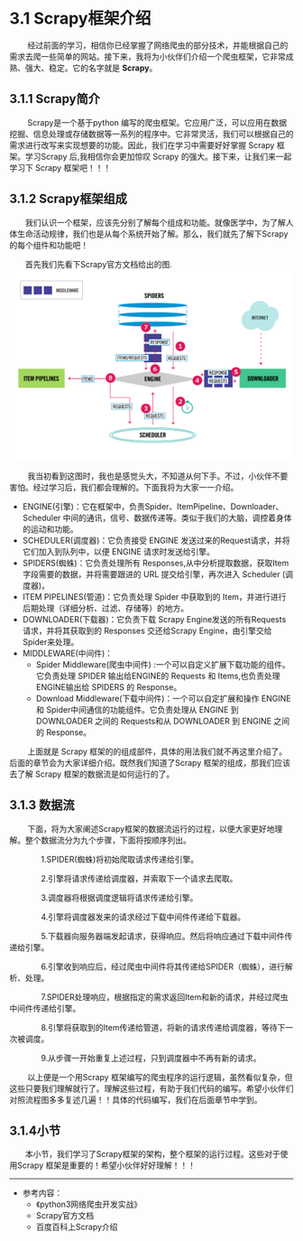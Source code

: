# 3.1 Scrapy框架介绍

&emsp;&emsp;
经过前面的学习，相信你已经掌握了网络爬虫的部分技术，并能根据自己的需求去爬一些简单的网站。接下来，我将为小伙伴们介绍一个爬虫框架，它非常成熟、强大、稳定。它的名字就是 **Scrapy**。

## 3.1.1 Scrapy简介

&emsp;&emsp;
Scrapy是一个基于python
编写的爬虫框架。它应用广泛，可以应用在数据挖掘、信息处理或存储数据等一系列的程序中。它非常灵活，我们可以根据自己的需求进行改写来实现想要的功能。因此，我们在学习中需要好好掌握 Scrapy 框架。学习Scrapy 后,我相信你会更加惊叹 Scrapy 的强大。接下来，让我们来一起学习下 Scrapy 框架吧！！！

## 3.1.2 Scrapy框架组成

&emsp;&emsp;我们认识一个框架，应该先分别了解每个组成和功能。就像医学中，为了解人体生命活动规律，我们也是从每个系统开始了解。那么，我们就先了解下Scrapy的每个组件和功能吧！

&emsp;&emsp;首先我们先看下Scrapy官方文档给出的图.
![Scrapy框架图](../images/chapter03/scrapy.png)

&emsp;&emsp;
我当初看到这图时，我也是感觉头大，不知道从何下手。不过，小伙伴不要害怕。经过学习后，我们都会理解的。下面我将为大家一一介绍。

- ENGINE(引擎)：它在框架中，负责Spider、ItemPipeline、Downloader、Scheduler 中间的通讯，信号、数据传递等。类似于我们的大脑，调控着身体的运动和功能。
- SCHEDULER(调度器)：它负责接受 ENGINE 发送过来的Request请求，并将它们加入到队列中，以便 ENGINE 请求时发送给引擎。 
- SPIDERS(蜘蛛)：它负责处理所有 Responses,从中分析提取数据，获取Item字段需要的数据，并将需要跟进的 URL 提交给引擎，再次进入 Scheduler (调度器)。
- ITEM PIPELINES(管道)：它负责处理 Spider 中获取到的 Item，并进行进行后期处理（详细分析、过滤、存储等）的地方。
- DOWNLOADER(下载器)：它负责下载 Scrapy Engine发送的所有Requests请求，并将其获取到的 Responses 交还给Scrapy Engine，由引擎交给Spider来处理。
- MIDDLEWARE(中间件)：
  - Spider Middleware(爬虫中间件)
    :一个可以自定义扩展下载功能的组件。它负责处理 SPIDER 输出给ENGINE的 Requests 和 Items,也负责处理ENGINE输出给 SPIDERS 的 Response。
  - Download Middleware(下载中间件)：一个可以自定扩展和操作 ENGINE 和 Spider中间通信的功能组件。它负责处理从 ENGINE 到 DOWNLOADER 之间的 Requests和从 DOWNLOADER 到 ENGINE 之间的 Response。

&emsp;&emsp;
上面就是 Scrapy 框架的的组成部件，具体的用法我们就不再这里介绍了。后面的章节会为大家详细介绍。既然我们知道了Scrapy 框架的组成，那我们应该去了解 Scrapy 框架的数据流是如何运行的了。

## 3.1.3 数据流
&emsp;&emsp;
下面，将为大家阐述Scrapy框架的数据流运行的过程，以便大家更好地理解。整个数据流分为九个步骤，下面将按顺序列出。

&emsp;&emsp;&emsp;&emsp;1.SPIDER(蜘蛛)将初始爬取请求传递给引擎。

&emsp;&emsp;&emsp;&emsp;2.引擎将请求传递给调度器，并索取下一个请求去爬取。

&emsp;&emsp;&emsp;&emsp;3.调度器将根据调度逻辑将请求传递给引擎。

&emsp;&emsp;&emsp;&emsp;4.引擎将调度器发来的请求经过下载中间件传递给下载器。

&emsp;&emsp;&emsp;&emsp;5.下载器向服务器端发起请求，获得响应。然后将响应通过下载中间件传递给引擎。

&emsp;&emsp;&emsp;&emsp;6.引擎收到响应后，经过爬虫中间件将其传递给SPIDER（蜘蛛），进行解析、处理。

&emsp;&emsp;&emsp;&emsp;7.SPIDER处理响应，根据指定的需求返回Item和新的请求，并经过爬虫中间件传递给引擎。

&emsp;&emsp;&emsp;&emsp;8.引擎将获取到的Item传递给管道，将新的请求传递给调度器，等待下一次被调度。

&emsp;&emsp;&emsp;&emsp;9.从步骤一开始重复上述过程，只到调度器中不再有新的请求。

&emsp;&emsp;
以上便是一个用Scrapy
框架编写的爬虫程序的运行逻辑，虽然看似复杂，但这些只要我们理解就行了。理解这些过程，有助于我们代码的编写。希望小伙伴们对照流程图多多复述几遍！！具体的代码编写，我们在后面章节中学到。

## 3.1.4小节
&emsp;&emsp;本小节，我们学习了Scrapy框架的架构，整个框架的运行过程。这些对于使用Scrapy
框架是重要的！希望小伙伴好好理解！！！

------

- 参考内容：
  - 《python3网络爬虫开发实战》
  - Scrapy官方文档
  - 百度百科上Scrapy介绍